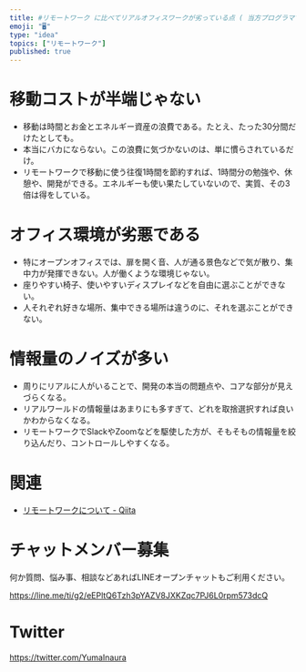 ```yaml
---
title: #リモートワーク に比べてリアルオフィスワークが劣っている点 ( 当方プログラマでありエンジニア )
emoji: "🖥"
type: "idea"
topics: ["リモートワーク"]
published: true
---
```


# 移動コストが半端じゃない

- 移動は時間とお金とエネルギー資産の浪費である。たとえ、たった30分間だけたとしても。
- 本当にバカにならない。この浪費に気づかないのは、単に慣らされているだけ。
- リモートワークで移動に使う往復1時間を節約すれば、1時間分の勉強や、休憩や、開発ができる。エネルギーも使い果たしていないので、実質、その3倍は得をしている。

# オフィス環境が劣悪である

- 特にオープンオフィスでは、扉を開く音、人が通る景色などで気が散り、集中力が発揮できない。人が働くような環境じゃない。
- 座りやすい椅子、使いやすいディスプレイなどを自由に選ぶことができない。
- 人それぞれ好きな場所、集中できる場所は違うのに、それを選ぶことができない。

# 情報量のノイズが多い

- 周りにリアルに人がいることで、開発の本当の問題点や、コアな部分が見えづらくなる。
- リアルワールドの情報量はあまりにも多すぎて、どれを取捨選択すれば良いかわからなくなる。
- リモートワークでSlackやZoomなどを駆使した方が、そもそもの情報量を絞り込んだり、コントロールしやすくなる。

# 関連

- [リモートワークについて - Qiita](https://qiita.com/YuichiroMinato/items/a67d0fa8323649ddd9d0)








<!-- Update From Qiita API -->

# チャットメンバー募集


何か質問、悩み事、相談などあればLINEオープンチャットもご利用ください。

https://line.me/ti/g2/eEPltQ6Tzh3pYAZV8JXKZqc7PJ6L0rpm573dcQ





# Twitter


https://twitter.com/YumaInaura


<!-- Update From Qiita API -->


